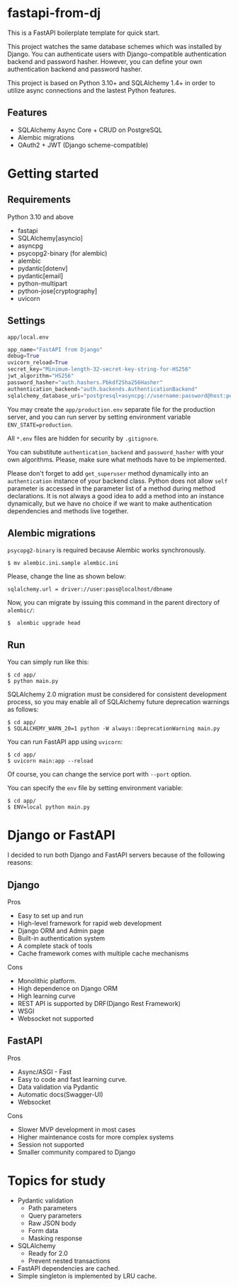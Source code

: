 # fastapi-from-dj
This is a FastAPI boilerplate template for quick start.

This project watches the same database schemes which was installed by Django. You can authenticate users with Django-compatible authentication backend and password hasher. However, you can define your own authentication backend and password hasher.

This project is based on Python 3.10+ and SQLAlchemy 1.4+ in order to utilize async connections and the lastest Python features.

## Features
* SQLAlchemy Async Core + CRUD on PostgreSQL
* Alembic migrations
* OAuth2 + JWT (Django scheme-compatible)

# Getting started
## Requirements
Python 3.10 and above
* fastapi
* SQLAlchemy[asyncio]
* asyncpg
* psycopg2-binary (for alembic)
* alembic
* pydantic[dotenv]
* pydantic[email]
* python-multipart
* python-jose[cryptography]
* uvicorn

## Settings
`app/local.env`

```py
app_name="FastAPI from Django"
debug=True
uvicorn_reload=True
secret_key="Minimum-length-32-secret-key-string-for-HS256"
jwt_algorithm="HS256"
password_hasher="auth.hashers.Pbkdf2Sha256Hasher"
authentication_backend="auth.backends.AuthenticationBackend"
sqlalchemy_database_uri="postgresql+asyncpg://username:password@host:port/database"
```

You may create the `app/production.env` separate file for the production server, and you can run server by setting environment variable `ENV_STATE=production`.

All `*.env` files are hidden for security by `.gitignore`.

You can substitute `authentication_backend` and `password_hasher` with your own algorithms. Please, make sure what methods have to be implemented.

Please don't forget to add `get_superuser` method dynamically into an `authentication` instance of your backend class. Python does not allow `self` parameter is accessed in the parameter list of a method during method declarations. It is not always a good idea to add a method into an instance dynamically, but we have no choice if we want to make authentication dependencies and methods live together.

## Alembic migrations
`psycopg2-binary` is required because Alembic works synchronously.

```
$ mv alembic.ini.sample alembic.ini
```

Please, change the line as shown below:
```
sqlalchemy.url = driver://user:pass@localhost/dbname
```

Now, you can migrate by issuing this command in the parent directory of `alembic/`:
```
$  alembic upgrade head
```

## Run
You can simply run like this:
```
$ cd app/
$ python main.py
```

SQLAlchemy 2.0 migration must be considered for consistent development process, so you may enable all of SQLAlchemy future deprecation warnings as follows:

```
$ cd app/
$ SQLALCHEMY_WARN_20=1 python -W always::DeprecationWarning main.py
```

You can run FastAPI app using `uvicorn`:

```
$ cd app/
$ uvicorn main:app --reload
```

Of course, you can change the service port with `--port` option.

You can specify the `env` file by setting environment variable:

```
$ cd app/
$ ENV=local python main.py
```

# Django or FastAPI
I decided to run both Django and FastAPI servers because of the following reasons:

## Django
Pros
* Easy to set up and run
* High-level framework for rapid web development
* Django ORM and Admin page
* Built-in authentication system
* A complete stack of tools
* Cache framework comes with multiple cache mechanisms

Cons
* Monolithic platform.
* High dependence on Django ORM
* High learning curve
* REST API is supported by DRF(Django Rest Framework)
* WSGI
* Websocket not supported

## FastAPI
Pros
* Async/ASGI - Fast
* Easy to code and fast learning curve.
* Data validation via Pydantic
* Automatic docs(Swagger-UI)
* Websocket

Cons
* Slower MVP development in most cases
* Higher maintenance costs for more complex systems
* Session not supported
* Smaller community compared to Django

# Topics for study
* Pydantic validation
    * Path parameters
    * Query parameters
    * Raw JSON body
    * Form data
    * Masking response
* SQLAlchemy
    * Ready for 2.0
    * Prevent nested transactions
* FastAPI dependencies are cached.
* Simple singleton is implemented by LRU cache.
